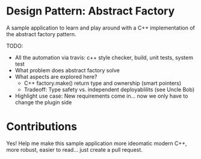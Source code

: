 # Design Pattern: Abstract Factory

A sample application to learn and play around with a C++ implementation of the abstract factory pattern.

TODO:
* All the automation via travis: c++ style checker, build, unit tests, system test
* What problem does abstract factory solve
* What aspects are explored here?
  * C++ factory.make() return type and ownership (smart pointers)
  * Tradeoff: Type safety vs. independent deployablilits (see Uncle Bob)
* Highlight use case: New requirements come in... now we only have to change the plugin side

# Contributions

Yes! Help me make this sample application more ideomatic modern C++, more robust, easier to read... just create a pull request.
